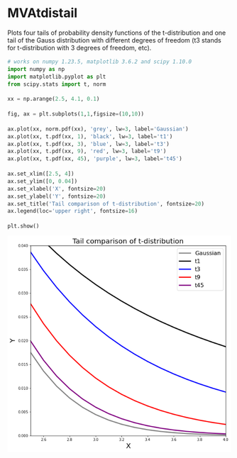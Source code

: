 # MVAtdistail
Plots four tails of probability density functions of the t-distribution and one tail
of the Gauss distribution with different degrees of freedom (t3 stands for t-distribution with 3
degrees of freedom, etc).

```python
# works on numpy 1.23.5, matplotlib 3.6.2 and scipy 1.10.0
import numpy as np
import matplotlib.pyplot as plt
from scipy.stats import t, norm

xx = np.arange(2.5, 4.1, 0.1)

fig, ax = plt.subplots(1,1,figsize=(10,10))

ax.plot(xx, norm.pdf(xx), 'grey', lw=3, label='Gaussian')
ax.plot(xx, t.pdf(xx, 1), 'black', lw=3, label='t1')
ax.plot(xx, t.pdf(xx, 3), 'blue', lw=3, label='t3')
ax.plot(xx, t.pdf(xx, 9), 'red', lw=3, label='t9')
ax.plot(xx, t.pdf(xx, 45), 'purple', lw=3, label='t45')

ax.set_xlim([2.5, 4])
ax.set_ylim([0, 0.04])
ax.set_xlabel('X', fontsize=20)
ax.set_ylabel('Y', fontsize=20)
ax.set_title('Tail comparison of t-distribution', fontsize=20)
ax.legend(loc='upper right', fontsize=16)

plt.show()
```
![MVAtdistail](MVAtdistail_python.png)

